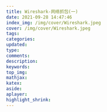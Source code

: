 ```yaml
---
title: Wireshark-网络抓包(一)
date: 2021-09-28 14:47:46
index_img: /img/cover/Wireshark.jpeg
cover: /img/cover/Wireshark.jpeg
tags:
categories:
updated:
type:
comments:
description:
keywords:
top_img:
mathjax:
katex:
aside:
aplayer:
highlight_shrink:
---
```

